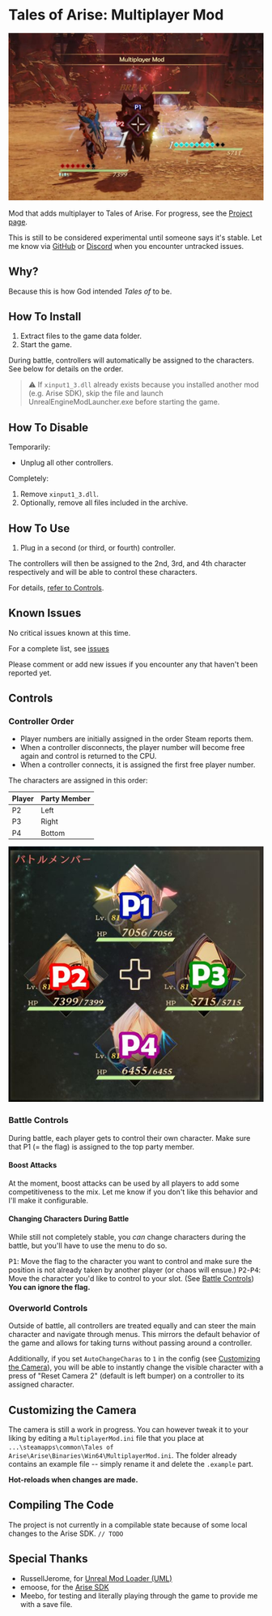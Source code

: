 # Tales of Arise: Multiplayer Mod

![Assets/Sample.jpg](Assets/Sample.jpg)

Mod that adds multiplayer to Tales of Arise. For progress, see <!-- [Milestones](https://github.com/EusthEnoptEron/arise-multiplayer/milestones) and--> the [Project page](https://github.com/EusthEnoptEron/arise-multiplayer/projects/1).

This is still to be considered experimental until someone says it's stable. Let me know via [GitHub](https://github.com/EusthEnoptEron/arise-multiplayer/issues) or [Discord](https://discord.gg/Se2XTnA) when you encounter untracked issues.

## Why?

Because this is how God intended *Tales of* to be.

## How To Install

1. Extract files to the game data folder.
2. Start the game.

During battle, controllers will automatically be assigned to the characters. See below for details on the order.

> :warning: If `xinput1_3.dll` already exists because you installed another mod (e.g. Arise SDK), skip the file and launch UnrealEngineModLauncher.exe before starting the game.

## How To Disable

Temporarily:

- Unplug all other controllers.

Completely:
1. Remove `xinput1_3.dll`.
2. Optionally, remove all files included in the archive.

## How To Use

1. Plug in a second (or third, or fourth) controller.

The controllers will then be assigned to the 2nd, 3rd, and 4th character respectively and will be able to control these characters.

For details, [refer to Controls](#controls).

## Known Issues

No critical issues known at this time.

For a complete list, see [issues](https://github.com/EusthEnoptEron/arise-multiplayer/issues)

Please comment or add new issues if you encounter any that haven't been reported yet.


## Controls

### Controller Order

- Player numbers are initially assigned in the order Steam reports them.
- When a controller disconnects, the player number will become free again and control is returned to the CPU.
- When a controller connects, it is assigned the first free player number.

The characters are assigned in this order:

| Player | Party Member |
| ------ | ------------ |
| P2     | Left  |
| P3     | Right |
| P4     | Bottom |

![P1: top; P2: left; P3: right; P4: bottom](Assets/PlayerSlots.jpg)


### Battle Controls

During battle, each player gets to control their own character. Make sure that P1 (= the flag) is assigned to the top
party member.

#### Boost Attacks

At the moment, boost attacks can be used by all players to add some competitiveness to the mix. Let me know if you don't like this behavior and I'll make it configurable.

#### Changing Characters During Battle

While still not completely stable, you *can* change characters during the battle, but you'll have to use the menu to do so.

<kbd>P1</kbd>: Move the flag to the character you want to control and make sure the position is not already taken by another player (or chaos will ensue.)
<kbd>P2</kbd>-<kbd>P4</kbd>: Move the character you'd like to control to your slot. (See [Battle Controls](battle-controls)) **You can ignore the flag.**

### Overworld Controls

Outside of battle, all controllers are treated equally and can steer the main character and navigate through menus. This
mirrors the default behavior of the game and allows for taking turns without passing around a controller.

Additionally, if you set `AutoChangeCharas` to `1` in the config (see [Customizing the Camera](#customizing-the-camera)),
you will be able to instantly change the visible character with a press of "Reset Camera 2" (default is left bumper) on a controller to its assigned character.

## Customizing the Camera

The camera is still a work in progress. You can however tweak it to your liking by editing
a `MultiplayerMod.ini` file that you place at `...\steamapps\common\Tales of Arise\Arise\Binaries\Win64\MultiplayerMod.ini`. The folder already contains an example file -- simply rename it and delete the `.example` part.

**Hot-reloads when changes are made.**

## Compiling The Code

The project is not currently in a compilable state because of some local changes to the Arise SDK. `// TODO`

## Special Thanks

- RussellJerome, for [Unreal Mod Loader (UML)](https://github.com/RussellJerome/UnrealModLoader)
- emoose, for the [Arise SDK](https://github.com/emoose/Arise-SDK)
- Meebo, for testing and literally playing through the game to provide me with a save file.
